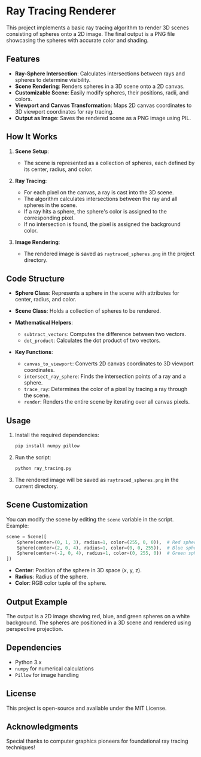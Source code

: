 # Ray Tracing Renderer

This project implements a basic ray tracing algorithm to render 3D scenes consisting of spheres onto a 2D image. The final output is a PNG file showcasing the spheres with accurate color and shading.

## Features
- **Ray-Sphere Intersection**: Calculates intersections between rays and spheres to determine visibility.
- **Scene Rendering**: Renders spheres in a 3D scene onto a 2D canvas.
- **Customizable Scene**: Easily modify spheres, their positions, radii, and colors.
- **Viewport and Canvas Transformation**: Maps 2D canvas coordinates to 3D viewport coordinates for ray tracing.
- **Output as Image**: Saves the rendered scene as a PNG image using PIL.

## How It Works
1. **Scene Setup**:
   - The scene is represented as a collection of spheres, each defined by its center, radius, and color.

2. **Ray Tracing**:
   - For each pixel on the canvas, a ray is cast into the 3D scene.
   - The algorithm calculates intersections between the ray and all spheres in the scene.
   - If a ray hits a sphere, the sphere's color is assigned to the corresponding pixel.
   - If no intersection is found, the pixel is assigned the background color.

3. **Image Rendering**:
   - The rendered image is saved as `raytraced_spheres.png` in the project directory.

## Code Structure
- **Sphere Class**:
  Represents a sphere in the scene with attributes for center, radius, and color.

- **Scene Class**:
  Holds a collection of spheres to be rendered.

- **Mathematical Helpers**:
  - `subtract_vectors`: Computes the difference between two vectors.
  - `dot_product`: Calculates the dot product of two vectors.

- **Key Functions**:
  - `canvas_to_viewport`: Converts 2D canvas coordinates to 3D viewport coordinates.
  - `intersect_ray_sphere`: Finds the intersection points of a ray and a sphere.
  - `trace_ray`: Determines the color of a pixel by tracing a ray through the scene.
  - `render`: Renders the entire scene by iterating over all canvas pixels.

## Usage
1. Install the required dependencies:
   ```bash
   pip install numpy pillow
   ```

2. Run the script:
   ```bash
   python ray_tracing.py
   ```

3. The rendered image will be saved as `raytraced_spheres.png` in the current directory.

## Scene Customization
You can modify the scene by editing the `scene` variable in the script. Example:
```python
scene = Scene([
    Sphere(center=(0, 1, 3), radius=1, color=(255, 0, 0)),  # Red sphere
    Sphere(center=(2, 0, 4), radius=1, color=(0, 0, 255)),  # Blue sphere
    Sphere(center=(-2, 0, 4), radius=1, color=(0, 255, 0))  # Green sphere
])
```
- **Center**: Position of the sphere in 3D space (x, y, z).
- **Radius**: Radius of the sphere.
- **Color**: RGB color tuple of the sphere.

## Output Example
The output is a 2D image showing red, blue, and green spheres on a white background. The spheres are positioned in a 3D scene and rendered using perspective projection.

## Dependencies
- Python 3.x
- `numpy` for numerical calculations
- `Pillow` for image handling

## License
This project is open-source and available under the MIT License.

## Acknowledgments
Special thanks to computer graphics pioneers for foundational ray tracing techniques!

